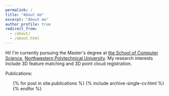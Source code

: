 ```yaml
---
permalink: /
title: "About me"
excerpt: "About me"
author_profile: true
redirect_from: 
  - /about/
  - /about.html
---
```


Hi! I'm currently pursuing the Master's degree at [the School of Computer Science](https://jsj.nwpu.edu.cn/), [Northwestern Polytechnical University](https://www.nwpu.edu.cn/). My research interests include 3D feature matching and 3D point cloud registration.

Publications:
  <ul>{% for post in site.publications %}
    {% include archive-single-cv.html %}
  {% endfor %}</ul>
  

